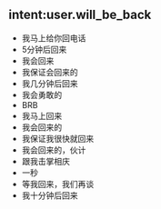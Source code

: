 ## intent:user.will_be_back
- 我马上给你回电话
- 5分钟后回来
- 我会回来
- 我保证会回来的
- 我几分钟后回来
- 我会勇敢的
- BRB
- 我马上回来
- 我会回来的
- 我保证我很快就回来
- 我会回来的，伙计
- 跟我击掌相庆
- 一秒
- 等我回来，我们再谈
- 我十分钟后回来
